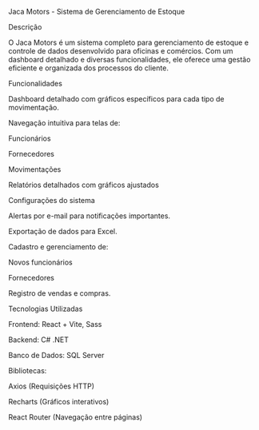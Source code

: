 Jaca Motors - Sistema de Gerenciamento de Estoque

Descrição

O Jaca Motors é um sistema completo para gerenciamento de estoque e controle de dados desenvolvido para oficinas e comércios. Com um dashboard detalhado e diversas funcionalidades, ele oferece uma gestão eficiente e organizada dos processos do cliente.

Funcionalidades

Dashboard detalhado com gráficos específicos para cada tipo de movimentação.

Navegação intuitiva para telas de:

Funcionários

Fornecedores

Movimentações

Relatórios detalhados com gráficos ajustados

Configurações do sistema

Alertas por e-mail para notificações importantes.

Exportação de dados para Excel.

Cadastro e gerenciamento de:

Novos funcionários

Fornecedores

Registro de vendas e compras.

Tecnologias Utilizadas

Frontend: React + Vite, Sass

Backend: C# .NET

Banco de Dados: SQL Server

Bibliotecas:

Axios (Requisições HTTP)

Recharts (Gráficos interativos)

React Router (Navegação entre páginas)
